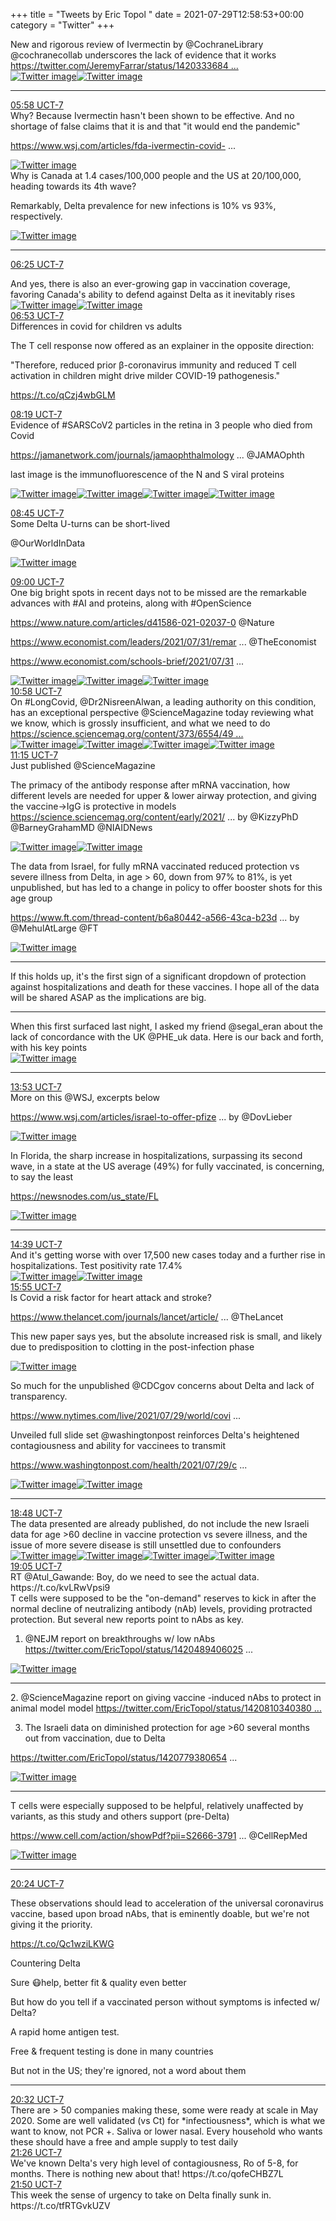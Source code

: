+++
title = "Tweets by Eric Topol " 
date = 2021-07-29T12:58:53+00:00
category = "Twitter"
+++
<div class="thread"> 
<div class="thread-content"> 
New and rigorous review of Ivermectin by @CochraneLibrary @cochranecollab underscores the lack of evidence that it works  <a href="https://twitter.com/JeremyFarrar/status/1420333684192907277" target="_blank" rel="noreferer">https://twitter.com/JeremyFarrar/status/1420333684 ...</a> 
</div> 
<a href="/twitter/erictopol/images/E7YzOB0VcAIrGS2.jpg"  ><img src="/twitter/erictopol/images/E7YzOB0VcAIrGS2.jpg" alt="Twitter image" ></img></a><a href="/twitter/erictopol/images/E7YzQDOUYAEa4H3.jpg"  ><img src="/twitter/erictopol/images/E7YzQDOUYAEa4H3.jpg" alt="Twitter image" ></img></a><hr><div class="profile"> 
<a href="https://twitter.com/erictopol/status/1420730551137230855" target="_blank" rel="noreferer">05:58 UCT-7</a> 
</div> 
<div class="content"> 
Why? Because Ivermectin hasn't been shown to be effective. And no shortage of false claims that it is and that "it would end the pandemic"

<a href="https://www.wsj.com/articles/fda-ivermectin-covid-19-coronavirus-masks-anti-science-11627482393?mod=opinion_lead_pos5" target="_blank" rel="noreferer">https://www.wsj.com/articles/fda-ivermectin-covid- ...</a> 
 </div> 
<a href="/twitter/erictopol/images/E7dxjOAVIAYNJF0.jpg"  ><img src="/twitter/erictopol/images/E7dxjOAVIAYNJF0.jpg" alt="Twitter image" ></img></a></div> 
<div class="thread"> 
<div class="thread-content"> 
Why is Canada at 1.4 cases/100,000 people and the US at 20/100,000, heading towards its 4th wave?

Remarkably, Delta prevalence for new infections is 10% vs 93%, respectively. </div> 
<a href="/twitter/erictopol/images/E7d3sX_UUAATh_G.jpg"  ><img src="/twitter/erictopol/images/E7d3sX_UUAATh_G.jpg" alt="Twitter image" ></img></a><hr><div class="profile"> 
<a href="https://twitter.com/erictopol/status/1420737148215390209" target="_blank" rel="noreferer">06:25 UCT-7</a> 
</div> 
<div class="content"> 
And yes, there is also an ever-growing gap in vaccination coverage, favoring Canada's ability to defend against Delta as it inevitably rises </div> 
<a href="/twitter/erictopol/images/E7d4THIVEAgDTFj.jpg"  ><img src="/twitter/erictopol/images/E7d4THIVEAgDTFj.jpg" alt="Twitter image" ></img></a><a href="/twitter/erictopol/images/E7d4XOyVgAQ8Fim.jpg"  ><img src="/twitter/erictopol/images/E7d4XOyVgAQ8Fim.jpg" alt="Twitter image" ></img></a></div> 
<div class="tweet"> 
<div class="profile"> 
<a href="https://twitter.com/erictopol/status/1420744243333668875" target="_blank" rel="noreferer">06:53 UCT-7</a> 
</div> 
<div class="content"> 
Differences in covid for children vs adults 

The T cell response now offered as an explainer in the opposite direction:

"Therefore, reduced prior β-coronavirus immunity and reduced T cell activation in children might drive milder COVID-19 pathogenesis."

https://t.co/qCzj4wbGLM</div> 
</div> 
<div class="tweet"> 
<div class="profile"> 
<a href="https://twitter.com/erictopol/status/1420766031031652356" target="_blank" rel="noreferer">08:19 UCT-7</a> 
</div> 
<div class="content"> 
Evidence of #SARSCoV2 particles in the retina in 3 people who died from Covid

<a href="https://jamanetwork.com/journals/jamaophthalmology/fullarticle/2782445" target="_blank" rel="noreferer">https://jamanetwork.com/journals/jamaophthalmology ...</a> 
 @JAMAOphth 

last image is the immunofluorescence of the N and S viral proteins </div> 
<a href="/twitter/erictopol/images/E7eSnzZVkAEzPbq.jpg"  ><img src="/twitter/erictopol/images/E7eSnzZVkAEzPbq.jpg" alt="Twitter image" ></img></a><a href="/twitter/erictopol/images/E7eSpDYVIAc6yO2.jpg"  ><img src="/twitter/erictopol/images/E7eSpDYVIAc6yO2.jpg" alt="Twitter image" ></img></a><a href="/twitter/erictopol/images/E7eSqT3VkAE04Vd.jpg"  ><img src="/twitter/erictopol/images/E7eSqT3VkAE04Vd.jpg" alt="Twitter image" ></img></a><a href="/twitter/erictopol/images/E7eSreQVkAUZPtW.jpg"  ><img src="/twitter/erictopol/images/E7eSreQVkAUZPtW.jpg" alt="Twitter image" ></img></a></div> 
<div class="tweet"> 
<div class="profile"> 
<a href="https://twitter.com/erictopol/status/1420772577664913410" target="_blank" rel="noreferer">08:45 UCT-7</a> 
</div> 
<div class="content"> 
Some Delta U-turns can be short-lived

@OurWorldInData </div> 
<a href="/twitter/erictopol/images/E7eZGhCVoAQLCyB.jpg"  ><img src="/twitter/erictopol/images/E7eZGhCVoAQLCyB.jpg" alt="Twitter image" ></img></a></div> 
<div class="tweet"> 
<div class="profile"> 
<a href="https://twitter.com/erictopol/status/1420776294669717507" target="_blank" rel="noreferer">09:00 UCT-7</a> 
</div> 
<div class="content"> 
One big bright spots in recent days not to be missed are the remarkable advances with #AI and proteins, along with #OpenScience 

<a href="https://www.nature.com/articles/d41586-021-02037-0" target="_blank" rel="noreferer">https://www.nature.com/articles/d41586-021-02037-0</a> 
 @Nature 

<a href="https://www.economist.com/leaders/2021/07/31/remarkable-progress-has-been-made-in-understanding-the-folding-of-proteins" target="_blank" rel="noreferer">https://www.economist.com/leaders/2021/07/31/remar ...</a> 
 @TheEconomist 

<a href="https://www.economist.com/schools-brief/2021/07/31/biology-brief-how-dna-and-proteins-work" target="_blank" rel="noreferer">https://www.economist.com/schools-brief/2021/07/31 ...</a> 
 </div> 
<a href="/twitter/erictopol/images/E7eb2MzVcAA83lE.jpg"  ><img src="/twitter/erictopol/images/E7eb2MzVcAA83lE.jpg" alt="Twitter image" ></img></a><a href="/twitter/erictopol/images/E7ecKSkUUAAX5UN.jpg"  ><img src="/twitter/erictopol/images/E7ecKSkUUAAX5UN.jpg" alt="Twitter image" ></img></a><a href="/twitter/erictopol/images/E7ecMIdVUAYCpKa.jpg"  ><img src="/twitter/erictopol/images/E7ecMIdVUAYCpKa.jpg" alt="Twitter image" ></img></a></div> 
<div class="tweet"> 
<div class="profile"> 
<a href="https://twitter.com/erictopol/status/1420806046033928195" target="_blank" rel="noreferer">10:58 UCT-7</a> 
</div> 
<div class="content"> 
On #LongCovid, @Dr2NisreenAlwan, a leading authority on this condition, has an exceptional perspective @ScienceMagazine today reviewing what we know, which is grossly insufficient, and what we need to do <a href="https://science.sciencemag.org/content/373/6554/491.full" target="_blank" rel="noreferer">https://science.sciencemag.org/content/373/6554/49 ...</a> 
 </div> 
<a href="/twitter/erictopol/images/E7e3FmoVkAAV1iZ.png"  ><img src="/twitter/erictopol/images/E7e3FmoVkAAV1iZ.png" alt="Twitter image" ></img></a><a href="/twitter/erictopol/images/E7e3HJyUUAEOAYI.jpg"  ><img src="/twitter/erictopol/images/E7e3HJyUUAEOAYI.jpg" alt="Twitter image" ></img></a><a href="/twitter/erictopol/images/E7e3Il0UcAIBh0L.png"  ><img src="/twitter/erictopol/images/E7e3Il0UcAIBh0L.png" alt="Twitter image" ></img></a><a href="/twitter/erictopol/images/E7e3KFRUUAAvHUO.jpg"  ><img src="/twitter/erictopol/images/E7e3KFRUUAAvHUO.jpg" alt="Twitter image" ></img></a></div> 
<div class="tweet"> 
<div class="profile"> 
<a href="https://twitter.com/erictopol/status/1420810340380545024" target="_blank" rel="noreferer">11:15 UCT-7</a> 
</div> 
<div class="content"> 
Just published @ScienceMagazine 

The primacy of the antibody response after mRNA vaccination, how different levels are needed for upper &amp; lower airway protection, and giving the vaccine-&gt;IgG is protective in models <a href="https://science.sciencemag.org/content/early/2021/07/28/science.abj0299" target="_blank" rel="noreferer">https://science.sciencemag.org/content/early/2021/ ...</a> 
  by @KizzyPhD @BarneyGrahamMD @NIAIDNews </div> 
<a href="/twitter/erictopol/images/E7e7Yb7VUAQbOED.png"  ><img src="/twitter/erictopol/images/E7e7Yb7VUAQbOED.png" alt="Twitter image" ></img></a><a href="/twitter/erictopol/images/E7e7amKVUAkjygk.jpg"  ><img src="/twitter/erictopol/images/E7e7amKVUAkjygk.jpg" alt="Twitter image" ></img></a></div> 
<div class="thread"> 
<div class="thread-content"> 
The data from Israel, for fully mRNA vaccinated reduced protection vs severe illness from Delta, in age &gt; 60, down from 97% to 81%, is yet unpublished, but has led to a change in policy to offer booster shots for this age group

<a href="https://www.ft.com/thread-content/b6a80442-a566-43ca-b23d-7793d417eddb" target="_blank" rel="noreferer">https://www.ft.com/thread-content/b6a80442-a566-43ca-b23d ...</a> 
 by @MehulAtLarge @FT </div> 
<a href="/twitter/erictopol/images/E7eepeSUcAI0TYz.jpg"  ><img src="/twitter/erictopol/images/E7eepeSUcAI0TYz.jpg" alt="Twitter image" ></img></a><hr><div class="thread-content"> 
If this holds up, it's the first sign of a significant dropdown of protection against hospitalizations and death for these vaccines. I hope all of the data will be shared ASAP as the implications are big.</div> 
<hr><div class="thread-content"> 
When this first surfaced last night, I asked my friend @segal_eran about the lack of concordance with the UK @PHE_uk data. Here is our back and forth, with his key points </div> 
<a href="/twitter/erictopol/images/E7epl25VcAYn3IC.jpg"  ><img src="/twitter/erictopol/images/E7epl25VcAYn3IC.jpg" alt="Twitter image" ></img></a><hr><div class="profile"> 
<a href="https://twitter.com/erictopol/status/1420850000595095552" target="_blank" rel="noreferer">13:53 UCT-7</a> 
</div> 
<div class="content"> 
More on this @WSJ, excerpts below

<a href="https://www.wsj.com/articles/israel-to-offer-pfizer-booster-shots-to-elderly-as-delta-cases-rise-11627585878" target="_blank" rel="noreferer">https://www.wsj.com/articles/israel-to-offer-pfize ...</a> 
 by @DovLieber </div> 
<a href="/twitter/erictopol/images/E7ffK4hVkAEUZDa.jpg"  ><img src="/twitter/erictopol/images/E7ffK4hVkAEUZDa.jpg" alt="Twitter image" ></img></a></div> 
<div class="thread"> 
<div class="thread-content"> 
In Florida, the sharp increase in hospitalizations, surpassing its second wave, in a state at the US average (49%) for fully vaccinated, is concerning, to say the least

<a href="https://newsnodes.com/us_state/FL" target="_blank" rel="noreferer">https://newsnodes.com/us_state/FL</a> 
 </div> 
<a href="/twitter/erictopol/images/E7eBqc0VEAAqhEM.jpg"  ><img src="/twitter/erictopol/images/E7eBqc0VEAAqhEM.jpg" alt="Twitter image" ></img></a><hr><div class="profile"> 
<a href="https://twitter.com/erictopol/status/1420861677206081537" target="_blank" rel="noreferer">14:39 UCT-7</a> 
</div> 
<div class="content"> 
And it's getting worse with over 17,500 new cases today and a further rise in hospitalizations. Test positivity rate 17.4% </div> 
<a href="/twitter/erictopol/images/E7fpZm-VUAAshdV.jpg"  ><img src="/twitter/erictopol/images/E7fpZm-VUAAshdV.jpg" alt="Twitter image" ></img></a><a href="/twitter/erictopol/images/E7fqG5vVIAMdE70.jpg"  ><img src="/twitter/erictopol/images/E7fqG5vVIAMdE70.jpg" alt="Twitter image" ></img></a></div> 
<div class="tweet"> 
<div class="profile"> 
<a href="https://twitter.com/erictopol/status/1420880814586269699" target="_blank" rel="noreferer">15:55 UCT-7</a> 
</div> 
<div class="content"> 
Is Covid a risk factor for heart attack and stroke?

<a href="https://www.thelancet.com/journals/lancet/article/PIIS0140-6736(21)00896-5/fulltext" target="_blank" rel="noreferer">https://www.thelancet.com/journals/lancet/article/ ...</a> 
 @TheLancet 

This new paper says yes, but the absolute increased risk is small, and likely due to predisposition to clotting in the post-infection phase </div> 
<a href="/twitter/erictopol/images/E7f5Oc1UYAAg1uF.jpg"  ><img src="/twitter/erictopol/images/E7f5Oc1UYAAg1uF.jpg" alt="Twitter image" ></img></a></div> 
<div class="thread"> 
<div class="thread-content"> 
So much for the unpublished @CDCgov concerns about Delta and  lack of transparency.

<a href="https://www.nytimes.com/live/2021/07/29/world/covid-delta-variant-vaccine#the-cdcs-decision-on-masks-rests-on-new-data-showing-the-delta-variant-thrives-in-the-nose-and-throat" target="_blank" rel="noreferer">https://www.nytimes.com/live/2021/07/29/world/covi ...</a> 


Unveiled full slide set @washingtonpost reinforces Delta's heightened contagiousness and ability for vaccinees to transmit

<a href="https://www.washingtonpost.com/health/2021/07/29/cdc-mask-guidance/" target="_blank" rel="noreferer">https://www.washingtonpost.com/health/2021/07/29/c ...</a> 
 </div> 
<a href="/twitter/erictopol/images/E7ge_V-UcAETYVB.png"  ><img src="/twitter/erictopol/images/E7ge_V-UcAETYVB.png" alt="Twitter image" ></img></a><a href="/twitter/erictopol/images/E7gfm8vVoAYSvtH.jpg"  ><img src="/twitter/erictopol/images/E7gfm8vVoAYSvtH.jpg" alt="Twitter image" ></img></a><hr><div class="profile"> 
<a href="https://twitter.com/erictopol/status/1420924193240064010" target="_blank" rel="noreferer">18:48 UCT-7</a> 
</div> 
<div class="content"> 
The data presented are already published, do not include the new Israeli data for age &gt;60 decline in vaccine protection vs severe illness, and the issue of more severe disease is still unsettled due to confounders </div> 
<a href="/twitter/erictopol/images/E7ghT2BVcAIxlPK.jpg"  ><img src="/twitter/erictopol/images/E7ghT2BVcAIxlPK.jpg" alt="Twitter image" ></img></a><a href="/twitter/erictopol/images/E7ghVoXVoAUTkX-.jpg"  ><img src="/twitter/erictopol/images/E7ghVoXVoAUTkX-.jpg" alt="Twitter image" ></img></a><a href="/twitter/erictopol/images/E7ghXTFVoAA2xLE.jpg"  ><img src="/twitter/erictopol/images/E7ghXTFVoAA2xLE.jpg" alt="Twitter image" ></img></a><a href="/twitter/erictopol/images/E7giIDsVUBU5_Mp.jpg"  ><img src="/twitter/erictopol/images/E7giIDsVUBU5_Mp.jpg" alt="Twitter image" ></img></a></div> 
<div class="tweet"> 
<div class="profile"> 
<a href="https://twitter.com/erictopol/status/1420928478828847106" target="_blank" rel="noreferer">19:05 UCT-7</a> 
</div> 
<div class="content"> 
RT @Atul_Gawande: Boy, do we need to see the actual data. https://t.co/kvLRwVpsi9</div> 
</div> 
<div class="thread"> 
<div class="thread-content"> 
T cells were supposed to be the "on-demand" reserves to kick in after the normal decline of neutralizing antibody (nAb) levels, providing protracted protection. But several new reports point to nAbs as key.

1. @NEJM report on breakthroughs w/ low nAbs <a href="https://twitter.com/EricTopol/status/1420489406025113601" target="_blank" rel="noreferer">https://twitter.com/EricTopol/status/1420489406025 ...</a> 
 </div> 
<a href="/twitter/erictopol/images/E7fuHqHUcAA0fmm.jpg"  ><img src="/twitter/erictopol/images/E7fuHqHUcAA0fmm.jpg" alt="Twitter image" ></img></a><hr><div class="thread-content"> 
2. @ScienceMagazine report on giving vaccine -induced nAbs to protect in animal model model <a href="https://twitter.com/EricTopol/status/1420810340380545024" target="_blank" rel="noreferer">https://twitter.com/EricTopol/status/1420810340380 ...</a> 


3. The Israeli data on diminished protection for age &gt;60 several months out from vaccination, due to Delta

<a href="https://twitter.com/EricTopol/status/1420779380654022659" target="_blank" rel="noreferer">https://twitter.com/EricTopol/status/1420779380654 ...</a> 
 </div> 
<a href="/twitter/erictopol/images/E7fx-T7VcAAIVM6.jpg"  ><img src="/twitter/erictopol/images/E7fx-T7VcAAIVM6.jpg" alt="Twitter image" ></img></a><hr><div class="thread-content"> 
T cells were especially supposed to be helpful, relatively unaffected by variants, as this study and others support (pre-Delta)

<a href="https://www.cell.com/action/showPdf?pii=S2666-3791%2821%2900204-4" target="_blank" rel="noreferer">https://www.cell.com/action/showPdf?pii=S2666-3791 ...</a> 
 @CellRepMed </div> 
<a href="/twitter/erictopol/images/E7fxEYhVIAAm5hB.jpg"  ><img src="/twitter/erictopol/images/E7fxEYhVIAAm5hB.jpg" alt="Twitter image" ></img></a><hr><div class="profile"> 
<a href="https://twitter.com/erictopol/status/1420948445020360711" target="_blank" rel="noreferer">20:24 UCT-7</a> 
</div> 
<div class="content"> 
These observations should lead to acceleration of the universal coronavirus vaccine, based upon broad nAbs, that is eminently doable, but we're not giving it the priority. 

https://t.co/Qc1wziLKWG</div> 
</div> 
<div class="thread"> 
<div class="thread-content"> 
Countering Delta

Sure 😷help, better fit &amp; quality even better

But how do you tell if a vaccinated person without symptoms is infected w/ Delta?

A rapid home antigen test. 

Free &amp; frequent testing is done in many countries

But not in the US; they're ignored, not a word about them</div> 
<hr><div class="profile"> 
<a href="https://twitter.com/erictopol/status/1420950414908739584" target="_blank" rel="noreferer">20:32 UCT-7</a> 
</div> 
<div class="content"> 
There are &gt; 50 companies making these, some were ready at scale in May 2020. Some are well validated (vs Ct) for *infectiousness*, which is what we want to know, not PCR +. Saliva or lower nasal. Every household who wants these should have a free and ample supply to test daily</div> 
</div> 
<div class="tweet"> 
<div class="profile"> 
<a href="https://twitter.com/erictopol/status/1420964034006814721" target="_blank" rel="noreferer">21:26 UCT-7</a> 
</div> 
<div class="content"> 
We've known Delta's very high level of contagiousness, Ro of 5-8, for months. There is nothing new about that! https://t.co/qofeCHBZ7L</div> 
</div> 
<div class="tweet"> 
<div class="profile"> 
<a href="https://twitter.com/erictopol/status/1420969982129704964" target="_blank" rel="noreferer">21:50 UCT-7</a> 
</div> 
<div class="content"> 
This week the sense of urgency to take on Delta finally sunk in. https://t.co/tfRTGvkUZV</div> 
</div> 



